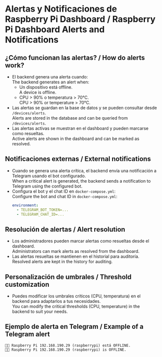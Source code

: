 # Alertas y Notificaciones de Raspberry Pi Dashboard / Raspberry Pi Dashboard Alerts and Notifications

## ¿Cómo funcionan las alertas? / How do alerts work?

- El backend genera una alerta cuando:  
  The backend generates an alert when:
  - Un dispositivo está offline.  
    A device is offline.
  - CPU > 90% o temperatura > 70°C.  
    CPU > 90% or temperature > 70°C.
- Las alertas se guardan en la base de datos y se pueden consultar desde `/devices/alerts`.  
  Alerts are stored in the database and can be queried from `/devices/alerts`.
- Las alertas activas se muestran en el dashboard y pueden marcarse como resueltas.  
  Active alerts are shown in the dashboard and can be marked as resolved.

## Notificaciones externas / External notifications

- Cuando se genera una alerta crítica, el backend envía una notificación a Telegram usando el bot configurado.  
  When a critical alert is generated, the backend sends a notification to Telegram using the configured bot.
- Configura el bot y el chat ID en `docker-compose.yml`:  
  Configure the bot and chat ID in `docker-compose.yml`:
  ```yaml
  environment:
    - TELEGRAM_BOT_TOKEN=...
    - TELEGRAM_CHAT_ID=...
  ```

## Resolución de alertas / Alert resolution

- Los administradores pueden marcar alertas como resueltas desde el dashboard.  
  Administrators can mark alerts as resolved from the dashboard.
- Las alertas resueltas se mantienen en el historial para auditoría.  
  Resolved alerts are kept in the history for auditing.

## Personalización de umbrales / Threshold customization

- Puedes modificar los umbrales críticos (CPU, temperatura) en el backend para adaptarlos a tus necesidades.  
  You can modify the critical thresholds (CPU, temperature) in the backend to suit your needs.

## Ejemplo de alerta en Telegram / Example of a Telegram alert

```
🔴❌ Raspberry Pi 192.168.190.29 (raspberrypi) está OFFLINE.
🔴❌ Raspberry Pi 192.168.190.29 (raspberrypi) is OFFLINE.
```
